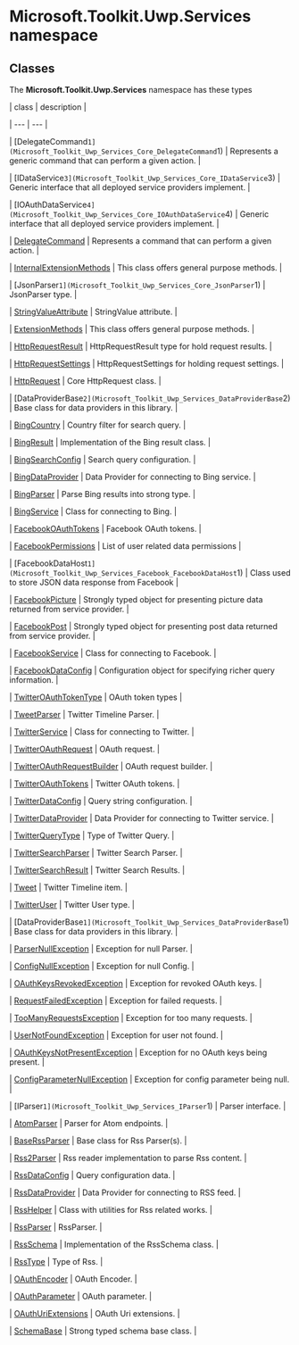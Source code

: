 
# Microsoft.Toolkit.Uwp.Services namespace

## Classes

The **Microsoft.Toolkit.Uwp.Services** namespace has these types

| class | description |

| --- | --- |

| [DelegateCommand`1](Microsoft_Toolkit_Uwp_Services_Core_DelegateCommand`1) | Represents a generic command that can perform a given action. |

| [IDataService`3](Microsoft_Toolkit_Uwp_Services_Core_IDataService`3) | Generic interface that all deployed service providers implement. |

| [IOAuthDataService`4](Microsoft_Toolkit_Uwp_Services_Core_IOAuthDataService`4) | Generic interface that all deployed service providers implement. |

| [DelegateCommand](Microsoft_Toolkit_Uwp_Services_Core_DelegateCommand) | Represents a command that can perform a given action. |

| [InternalExtensionMethods](Microsoft_Toolkit_Uwp_Services_Core_InternalExtensionMethods) | This class offers general purpose methods. |

| [JsonParser`1](Microsoft_Toolkit_Uwp_Services_Core_JsonParser`1) | JsonParser type. |

| [StringValueAttribute](Microsoft_Toolkit_Uwp_Services_Core_StringValueAttribute) | StringValue attribute. |

| [ExtensionMethods](Microsoft_Toolkit_Uwp_Services_Core_ExtensionMethods) | This class offers general purpose methods. |

| [HttpRequestResult](Microsoft_Toolkit_Uwp_Services_Core_HttpRequestResult) | HttpRequestResult type for hold request results. |

| [HttpRequestSettings](Microsoft_Toolkit_Uwp_Services_Core_HttpRequestSettings) | HttpRequestSettings for holding request settings. |

| [HttpRequest](Microsoft_Toolkit_Uwp_Services_Core_HttpRequest) | Core HttpRequest class. |

| [DataProviderBase`2](Microsoft_Toolkit_Uwp_Services_DataProviderBase`2) | Base class for data providers in this library. |

| [BingCountry](Microsoft_Toolkit_Uwp_Services_Bing_BingCountry) | Country filter for search query. |

| [BingResult](Microsoft_Toolkit_Uwp_Services_Bing_BingResult) | Implementation of the Bing result class. |

| [BingSearchConfig](Microsoft_Toolkit_Uwp_Services_Bing_BingSearchConfig) | Search query configuration. |

| [BingDataProvider](Microsoft_Toolkit_Uwp_Services_Bing_BingDataProvider) | Data Provider for connecting to Bing service. |

| [BingParser](Microsoft_Toolkit_Uwp_Services_Bing_BingParser) | Parse Bing results into strong type. |

| [BingService](Microsoft_Toolkit_Uwp_Services_Bing_BingService) | Class for connecting to Bing. |

| [FacebookOAuthTokens](Microsoft_Toolkit_Uwp_Services_Facebook_FacebookOAuthTokens) | Facebook OAuth tokens. |

| [FacebookPermissions](Microsoft_Toolkit_Uwp_Services_Facebook_FacebookPermissions) | List of user related data permissions |

| [FacebookDataHost`1](Microsoft_Toolkit_Uwp_Services_Facebook_FacebookDataHost`1) | Class used to store JSON data response from Facebook |

| [FacebookPicture](Microsoft_Toolkit_Uwp_Services_Facebook_FacebookPicture) | Strongly typed object for presenting picture data returned from service provider. |

| [FacebookPost](Microsoft_Toolkit_Uwp_Services_Facebook_FacebookPost) | Strongly typed object for presenting post data returned from service provider. |

| [FacebookService](Microsoft_Toolkit_Uwp_Services_Facebook_FacebookService) | Class for connecting to Facebook. |

| [FacebookDataConfig](Microsoft_Toolkit_Uwp_Services_Facebook_FacebookDataConfig) | Configuration object for specifying richer query information. |

| [TwitterOAuthTokenType](Microsoft_Toolkit_Uwp_Services_Twitter_TwitterOAuthTokenType) | OAuth token types |

| [TweetParser](Microsoft_Toolkit_Uwp_Services_Twitter_TweetParser) | Twitter Timeline Parser. |

| [TwitterService](Microsoft_Toolkit_Uwp_Services_Twitter_TwitterService) | Class for connecting to Twitter. |

| [TwitterOAuthRequest](Microsoft_Toolkit_Uwp_Services_Twitter_TwitterOAuthRequest) | OAuth request. |

| [TwitterOAuthRequestBuilder](Microsoft_Toolkit_Uwp_Services_Twitter_TwitterOAuthRequestBuilder) | OAuth request builder. |

| [TwitterOAuthTokens](Microsoft_Toolkit_Uwp_Services_Twitter_TwitterOAuthTokens) | Twitter OAuth tokens. |

| [TwitterDataConfig](Microsoft_Toolkit_Uwp_Services_Twitter_TwitterDataConfig) | Query string configuration. |

| [TwitterDataProvider](Microsoft_Toolkit_Uwp_Services_Twitter_TwitterDataProvider) | Data Provider for connecting to Twitter service. |

| [TwitterQueryType](Microsoft_Toolkit_Uwp_Services_Twitter_TwitterQueryType) | Type of Twitter Query. |

| [TwitterSearchParser](Microsoft_Toolkit_Uwp_Services_Twitter_TwitterSearchParser) | Twitter Search Parser. |

| [TwitterSearchResult](Microsoft_Toolkit_Uwp_Services_Twitter_TwitterSearchResult) | Twitter Search Results. |

| [Tweet](Microsoft_Toolkit_Uwp_Services_Twitter_Tweet) | Twitter Timeline item. |

| [TwitterUser](Microsoft_Toolkit_Uwp_Services_Twitter_TwitterUser) | Twitter User type. |

| [DataProviderBase`1](Microsoft_Toolkit_Uwp_Services_DataProviderBase`1) | Base class for data providers in this library. |

| [ParserNullException](Microsoft_Toolkit_Uwp_Services_Exceptions_ParserNullException) | Exception for null Parser. |

| [ConfigNullException](Microsoft_Toolkit_Uwp_Services_Exceptions_ConfigNullException) | Exception for null Config. |

| [OAuthKeysRevokedException](Microsoft_Toolkit_Uwp_Services_Exceptions_OAuthKeysRevokedException) | Exception for revoked OAuth keys. |

| [RequestFailedException](Microsoft_Toolkit_Uwp_Services_Exceptions_RequestFailedException) | Exception for failed requests. |

| [TooManyRequestsException](Microsoft_Toolkit_Uwp_Services_Exceptions_TooManyRequestsException) | Exception for too many requests. |

| [UserNotFoundException](Microsoft_Toolkit_Uwp_Services_Exceptions_UserNotFoundException) | Exception for user not found. |

| [OAuthKeysNotPresentException](Microsoft_Toolkit_Uwp_Services_Exceptions_OAuthKeysNotPresentException) | Exception for no OAuth keys being present. |

| [ConfigParameterNullException](Microsoft_Toolkit_Uwp_Services_Exceptions_ConfigParameterNullException) | Exception for config parameter being null. |

| [IParser`1](Microsoft_Toolkit_Uwp_Services_IParser`1) | Parser interface. |

| [AtomParser](Microsoft_Toolkit_Uwp_Services_Rss_AtomParser) | Parser for Atom endpoints. |

| [BaseRssParser](Microsoft_Toolkit_Uwp_Services_Rss_BaseRssParser) | Base class for Rss Parser(s). |

| [Rss2Parser](Microsoft_Toolkit_Uwp_Services_Rss_Rss2Parser) | Rss reader implementation to parse Rss content. |

| [RssDataConfig](Microsoft_Toolkit_Uwp_Services_Rss_RssDataConfig) | Query configuration data. |

| [RssDataProvider](Microsoft_Toolkit_Uwp_Services_Rss_RssDataProvider) | Data Provider for connecting to RSS feed. |

| [RssHelper](Microsoft_Toolkit_Uwp_Services_Rss_RssHelper) | Class with utilities for Rss related works. |

| [RssParser](Microsoft_Toolkit_Uwp_Services_Rss_RssParser) | RssParser. |

| [RssSchema](Microsoft_Toolkit_Uwp_Services_Rss_RssSchema) | Implementation of the RssSchema class. |

| [RssType](Microsoft_Toolkit_Uwp_Services_Rss_RssType) | Type of Rss. |

| [OAuthEncoder](Microsoft_Toolkit_Uwp_Services_OAuth_OAuthEncoder) | OAuth Encoder. |

| [OAuthParameter](Microsoft_Toolkit_Uwp_Services_OAuth_OAuthParameter) | OAuth parameter. |

| [OAuthUriExtensions](Microsoft_Toolkit_Uwp_Services_OAuth_OAuthUriExtensions) | OAuth Uri extensions. |

| [SchemaBase](Microsoft_Toolkit_Uwp_Services_SchemaBase) | Strong typed schema base class. |
